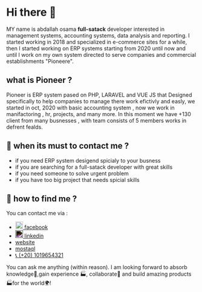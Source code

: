  <h1>Hi there 👋</h1>

MY name is abdallah osama <strong>full-satack</strong> developer interested in  management systems, accounting systems, data analysis and reporting.
I started working in 2018 and specialized in e-commerce sites for a while, then I started working on ERP systems starting from 2020 until now and until  I work on my own system directed to serve companies and commercial establishments "Pioneere".


<h2>what is Pioneer ? </h2>

Pioneer is ERP system pased on PHP, LARAVEL and VUE JS that Designed specifically to help companies to manage there work efictivly and easly, we started in oct, 2020 with basic accounting system , now we work in manifactoring , hr, projects, and many more.
In this moment we have +130 client from many busnesses , with team consists of 5 members works in defrent fealds.


<h2> 💬 when its must to contact me ?</h2>

<ul>
 
 <li>if you need ERP system desigend spicialy to your busness</li>
 <li>if you are searching for a full-satack developer with great skills</li>
 <li>if you need someone to solve urgent problem</li>
 <li>if you have too big project that needs spicial skills</li>

</ul>

<h2> 💬 how to find me ?</h2>

You can contact me via :

<ul>
 <li>
  <a href="https://www.facebook.com/a.allh123">
   <img src="https://cdn-icons-png.flaticon.com/512/124/124010.png" width="20" height="20" >
   facebook
  </a>
 </li>
 <li>
  <a href="https://www.linkedin.com/in/abdallahosama/">
   <img src="https://cdn3.iconfinder.com/data/icons/picons-social/57/11-linkedin-512.png" width="20" height="20" style="filter: invert(1);">
   linkedin
  </a>
 </li>
 <li><a href="">website</a></li>
 <li><a href="https://mostaql.com/u/a_allh">mostaql</a></li>
 <li><a href="tel:00201019654321">📞 (+20) 1019654321</a></li>
 
</ul>

You can ask me anything (within reason). I am looking forward to absorb knowledge🧠,gain experience 🏭, collaborate🤝 and build amazing products 🏭for the world🌍!

<!--
**abdallh224/abdallh224** is a ✨ _special_ ✨ repository because its `README.md` (this file) appears on your GitHub profile.

Here are some ideas to get you started:

- 🔭 I’m currently working on ...
- 🌱 I’m currently learning ...
- 👯 I’m looking to collaborate on ...
- 🤔 I’m looking for help with ...
- 💬 Ask me about ...
- 📫 How to reach me: ...
- 😄 Pronouns: ...
- ⚡ Fun fact: ...
-->
